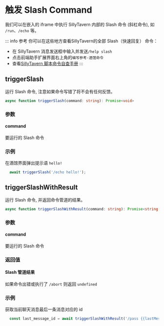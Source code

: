 # 触发 Slash Command

我们可以在嵌入的 iframe 中执行 SillyTavern 内部的 Slash 命令 (斜杠命令), 如 `/run`、`/echo` 等。

<customTOC />

::: info 参考
你可以在这些地方查看SillyTavern的全部 Slash（快速回复） 命令：
- 在 SillyTavern 消息发送框中输入并发送`/help slash`
- 点击前端助手扩展界面右上角的`编写参考-酒馆命令`
- 查看[SillyTavern 脚本命令自查手册](https://rentry.org/sillytavern-script-book)
:::

## triggerSlash
运行 Slash 命令, 注意如果命令写错了将不会有任何反馈。

```typescript
async function triggerSlash(command: string): Promise<void>
```

### 参数
#### command
要运行的 Slash 命令

### 示例
在酒馆界面弹出提示语 `hello!`
```typescript
  await triggerSlash('/echo hello!');
```


## triggerSlashWithResult

运行 Slash 命令, 并返回命令管道的结果。

```typescript
async function triggerSlashWithResult(command: string): Promise<string | undefined>
```

### 参数
#### command
要运行的 Slash 命令

### 返回值
#### Slash 管道结果
如果命令出错或执行了 `/abort` 则返回 `undefined`

### 示例
获取当前聊天消息最后一条消息对应的 id
``` typescript
  const last_message_id = await triggerSlashWithResult('/pass {{lastMessageId}}');
```

